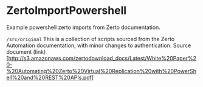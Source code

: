 # ZertoImportPowershell
Example powershell zerto imports from Zerto documentation.

`/src/original`
This is a collection of scripts sourced from the Zerto Automation documentation, with minor changes to authentication.
Source document (link)[http://s3.amazonaws.com/zertodownload_docs/Latest/White%20Paper%20-%20Automating%20Zerto%20Virtual%20Replication%20with%20PowerShell%20and%20REST%20APIs.pdf]



